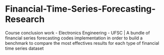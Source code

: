# Financial-Time-Series-Forecasting-Research
Course conclusion work - Electronics Engineering - UFSC | A bundle of financial series forecasting codes implementation  in order to build a benchmark to compare the most effectives results for each type of financial time series dataset
